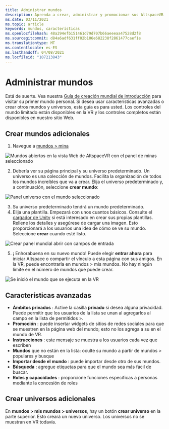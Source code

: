 ```yaml
---
title: Administrar mundos
description: Aprenda a crear, administrar y promocionar sus AltspaceVR mundos, así como a generar su propio universo personalizado.
ms.date: 03/11/2021
ms.topic: article
keywords: mundos, características
ms.openlocfilehash: 48a294efb151461d79d707b66aeeeaa47528d2f8
ms.sourcegitcommit: d84a6adf631ff02b106e682238f2861477caef1e
ms.translationtype: MT
ms.contentlocale: es-ES
ms.lasthandoff: 04/08/2021
ms.locfileid: "107213843"
---
```

# <a name="managing-worlds"></a>Administrar mundos

Está de suerte. Vea nuestra [Guía de creación mundial de introducción](world-building-getting-started.md) para visitar su primer mundo personal. Si desea usar características avanzadas o crear otros mundos y universos, esta guía es para usted. Los controles del mundo limitado están disponibles en la VR y los controles completos están disponibles en nuestro sitio Web.

## <a name="creating-extra-worlds"></a>Crear mundos adicionales

1. Navegue a [mundos > mina](https://account.altvr.com/worlds/my)

![Mundos abiertos en la vista Web de AltspaceVR con el panel de minas seleccionado](images/manage-worlds-img-01.png)

2. Debería ver su página principal y su universo predeterminado. Un universo es una colección de mundos. Facilita la organización de todos los mundos increíbles que va a crear. Elija el universo predeterminado y, a continuación, seleccione **crear mundo**:

![Panel universo con el mundo seleccionado](images/manage-worlds-img-02.png)

3. Su universo predeterminado tendrá un mundo predeterminado.
4. Elija una plantilla. Empezará con unos cuantos básicos. Consulte el [cargador de Unity](world-building-toolkit-getting-started.md) si está interesado en crear sus propias plantillas. Rellene los detalles y asegúrese de cargar una imagen. Esto proporcionará a los usuarios una idea de cómo se ve su mundo. Seleccione **crear** cuando esté listo.

![Crear panel mundial abrir con campos de entrada](images/manage-worlds-img-03.png)

5. ¡ Enhorabuena en su nuevo mundo! Puede elegir **entrar ahora** para iniciar Altspace o compartir el vínculo a esta página con sus amigos. En la VR, puede encontrarla en mundos > mis mundos. No hay ningún límite en el número de mundos que puede crear.

![Se inició el mundo que se ejecuta en la VR](images/manage-worlds-img-04.png)

## <a name="advanced-features"></a>Características avanzadas

* **Ámbitos privados** : Active la casilla **privado** si desea alguna privacidad. Puede permitir que los usuarios de la lista se unan al agregarlos al campo en la lista de permitidos >.
* **Promoción** : puede insertar widgets de sitios de redes sociales para que se muestren en la página web del mundo; esto no los agrega a su en el mundo de VR.
* **Instrucciones** : este mensaje se muestra a los usuarios cada vez que escriben
* **Mundos** que no están en la lista: oculte su mundo a partir de mundos > populares y busque
* **Importar desde el mundo** : puede importar desde otro de sus mundos.
* **Búsqueda** : agregue etiquetas para que el mundo sea más fácil de buscar.
* **Roles y capacidades** : proporcione funciones específicas a personas mediante la concesión de roles

## <a name="creating-extra-universes"></a>Crear universos adicionales

En **mundos > mis mundos > universos**, hay un botón **crear universo** en la parte superior. Esto creará un nuevo universo. Los universos no se muestran en VR todavía.